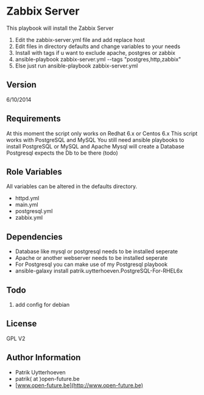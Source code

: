 Zabbix Server
=============

This playbook will install the Zabbix Server

1. Edit the zabbix-server.yml file and add replace host
2. Edit files in directory defaults and change variables to your needs
3. Install with tags if u want to exclude apache, postgres or zabbix
4. ansible-playbook zabbix-server.yml --tags "postgres,http,zabbix"
5. Else just run ansible-playbook zabbix-server.yml

Version
-------
6/10/2014


Requirements
------------

At this moment the script only works on Redhat 6.x or Centos 6.x
This script works with PostgreSQL and MySQL
You still need ansible playbooks to install PostgreSQL or MySQL and Apache
Mysql will create a Database Postgresql expects the Db to be there (todo)

Role Variables
--------------
All variables can be altered in the defaults directory.

* httpd.yml
* main.yml
* postgresql.yml
* zabbix.yml

Dependencies
------------

* Database like mysql or postgresql needs to be installed seperate
* Apache or another webserver needs to be installed seperate
* For Postgresql you can make use of my Postgresql playbook
* ansible-galaxy install patrik.uytterhoeven.PostgreSQL-For-RHEL6x

Todo
----
1. add config for debian

License
-------

GPL V2

Author Information
------------------

* Patrik Uytterhoeven
* patrik( at )open-future.be
* [www.open-future.be](http://www.open-future.be)
